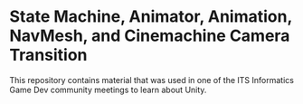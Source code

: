 # State Machine, Animator, Animation, NavMesh, and Cinemachine Camera Transition

This repository contains material that was used in one of the ITS Informatics Game Dev community meetings to learn about Unity.
